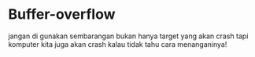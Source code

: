 # Buffer-overflow
jangan di gunakan sembarangan bukan hanya target yang akan crash tapi komputer kita juga akan crash kalau tidak tahu cara menanganinya!
